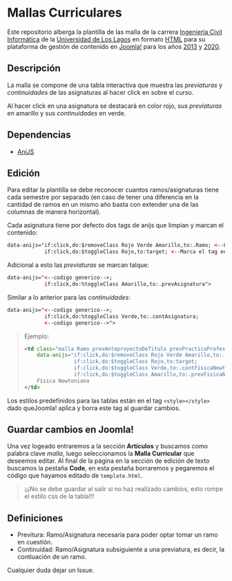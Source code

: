 # Mallas Curriculares

Este repositorio alberga la plantilla de las malla de la carrera [Ingeniería Civil
Informática](http://icinf.ulagos.cl/) de la [Universidad de Los
Lagos](https://www.ulagos.cl/) en formato [HTML](https://html.com/) para su plataforma de
gestión de contenido en [Joomla!](https://www.joomla.org/) para los años
[2013](http://icinf.ulagos.cl/index.php/carrera/2013/malla-curricular-2013) y
[2020](http://icinf.ulagos.cl/index.php/carrera/2020/malla-curricular-2020).

## Descripción

La malla se compone de una tabla interactiva que muestra las *previaturas* y
*continuidades* de las asignaturas al hacer click en sobre el curso.

Al hacer click en una asignatura se destacará en color rojo, sus *previaturas* en
amarillo y sus *continuidades* en verde.

## Dependencias

- [AniJS](https://anijs.github.io/)

## Edición

Para editar la plantilla se debe reconocer cuantos ramos/asignaturas tiene cada semestre
por separado (en caso de tener una diferencia en la cantidad de ramos en un mismo año
basta con extender una de las columnas de manera horizontal).

Cada asignatura tiene por defecto dos tags de anijs que limpian y marcan el contenido:
``` w
data-anijs="if:click,do:$removeClass Rojo Verde Amarillo,to:.Ramo; <--Limpia las selecciones
            if:click,do:$toggleClass Rojo,to:target; <--Marca el tag en rojo
```

Adicional a esto las *previaturas* se marcan talque:
```html
data-anijs="<--codigo generico-->;
            if:click,do:%toggleClass Amarillo,to:.prevAsignatura">
```

Similar a lo anterior para las *continuidades*:
```html
data-anijs="<--codigo generico-->;
            if:click,do:%toggleClass Verde,to:.contAsignatura;
            <--codigo generico-->">
```

> Ejemplo:
> ```html
> <td class="malla Ramo prevAnteproyectoDeTitulo prevPracticaProfesional contIntroduccionAlCalculo contIntroduccionALaFisica prevElectromagnetismo"
>     data-anijs="if:click,do:$removeClass Rojo Verde Amarillo,to:.Ramo;
>                 if:click,do:$toggleClass Rojo,to:target;
>                 if:click,do:$toggleClass Verde,to:.contFisicaNewtoniana;
>                 if:click,do:$toggleClass Amarillo,to:.prevFisicaNewtoniana">
>     Física Newtoniana
> </td>
> ```

Los estilos predefinidos para las tablas están en el tag `<style></style>` dado
queJoomla! aplica y borra este tag al guardar cambios.

## Guardar cambios en Joomla!

Una vez logeado entraremos a la sección **Artículos** y buscamos como palabra clave
*malla*, luego seleccionamos la **Malla Curricular** que deseemos editar. Al final de la
página en la sección de edición de texto buscamos la pestaña **Code**, en esta pestaña
borraremos y pegaremos el código que hayamos editado de `template.html`.

> ¡¡¡No se debe guardar al salir si no haz realizado cambios, esto rompe el estilo css de
> la tabla!!!

## Definiciones

- Previtura: Ramo/Asignatura necesaria para poder optar tomar un ramo en cuestión.
- Continuidad: Ramo/Asignatura subsiguiente a una previatura, es decir, la contiuación de un ramo.

Cualquier duda dejar un Issue.

